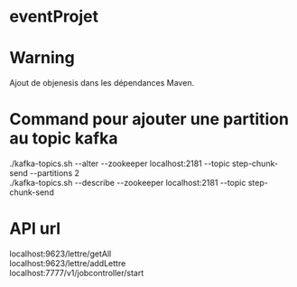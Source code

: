 # eventProjet

# Warning
Ajout de objenesis dans les dépendances Maven.

# Command pour ajouter une partition au topic kafka
./kafka-topics.sh --alter --zookeeper localhost:2181 --topic step-chunk-send --partitions 2 <br>
./kafka-topics.sh --describe --zookeeper localhost:2181 --topic step-chunk-send

# API url
localhost:9623/lettre/getAll <br>
localhost:9623/lettre/addLettre <br>
localhost:7777/v1/jobcontroller/start <br>
